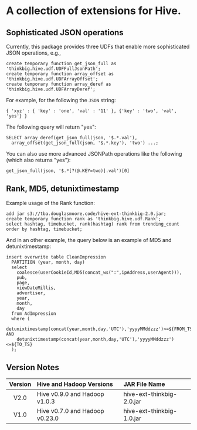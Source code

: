 # A collection of extensions for Hive.

## Sophisticated JSON operations
Currently, this package provides three UDFs that enable more sophisticated JSON operations, e.g.,

    create temporary function get_json_full as 'thinkbig.hive.udf.UDFFullJsonPath';
    create temporary function array_offset as 'thinkbig.hive.udf.UDFArrayOffset';
    create temporary function array_deref as 'thinkbig.hive.udf.UDFArrayDeref';

For example, for the following the `JSON` string:

    { 'xyz' : { 'key' : 'one', 'val' : '11' }, {'key' : 'two', 'val', 'yes'} }  

The following query will return "yes":

    SELECT array_deref(get_json_full(json, '$.*.val'),
      array_offset(get_json_full(json, '$.*.key'), 'two') ...;


You can also use more advanced JSONPath operations like the following (which also returns "yes"):

    get_json_full(json, '$.*[?(@.KEY=two)].val')[0]


## Rank, MD5, detunixtimestamp 

Example usage of the Rank function:

	add jar s3://tba.douglasmoore.code/hive-ext-thinkbig-2.0.jar;
	create temporary function rank as 'thinkbig.hive.udf.Rank';
	select hashtag, timebucket, rank(hashtag) rank from trending_count order by hashtag, timebucket;


And in an other example, the query below is an example of MD5 and detunixtimestamp:

	insert overwrite table CleanImpression
	  PARTITION (year, month, day)
	  select
	    coalesce(userCookieId,MD5(concat_ws(":",ipAddress,userAgent))),
	    pub,
	    page,
	    viewDateMillis,
	    advertiser,
	    year,
	    month,
	    day
	  from AdImpression
	  where (
	    detunixtimestamp(concat(year,month,day,'UTC'),'yyyyMMddzzz')>=${FROM_TS}-24*60*60 AND
	    detunixtimestamp(concat(year,month,day,'UTC'),'yyyyMMddzzz')<=${TO_TS}
	  );



## Version Notes

| Version | Hive and Hadoop Versions       | JAR File Name             |
| :-----: | :----------------------------- | :------------------------ |
| V2.0    | Hive v0.9.0 and Hadoop v1.0.3  | hive-ext-thinkbig-2.0.jar |
| V1.0    | Hive v0.7.0 and Hadoop v0.23.0 | hive-ext-thinkbig-1.0.jar |
